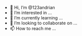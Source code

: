 - 👋 Hi, I’m @123andrian
- 👀 I’m interested in ...
- 🌱 I’m currently learning ...
- 💞️ I’m looking to collaborate on ...
- 📫 How to reach me ...

<!---
123andrian/123andrian is a ✨ special ✨ repository because its `README.md` (this file) appears on your GitHub profile.
You can click the Preview link to take a look at your changes.
--->
